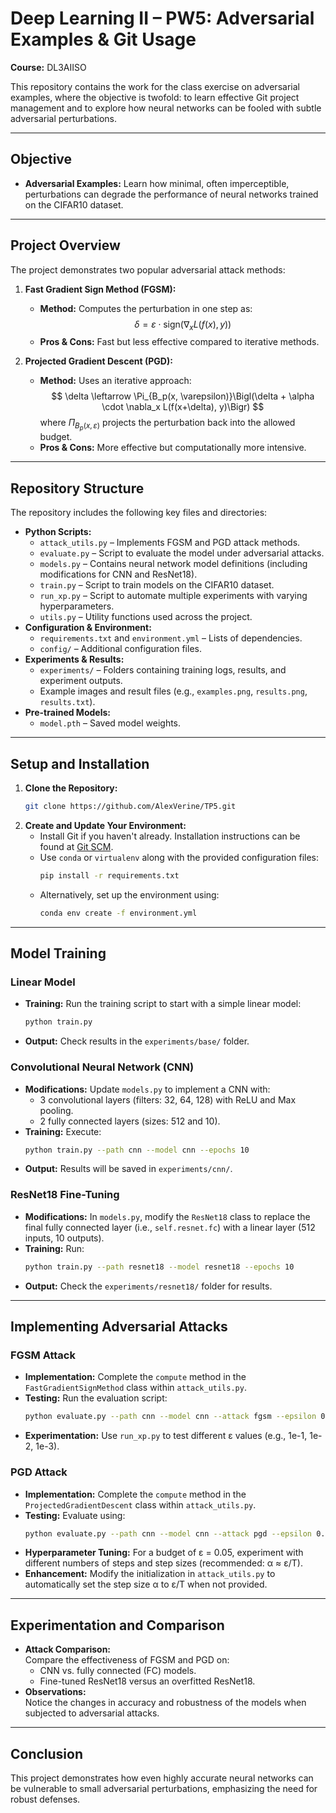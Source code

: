 # Deep Learning II – PW5: Adversarial Examples & Git Usage

**Course:** DL3AIISO

This repository contains the work for the class exercise on adversarial examples, where the objective is twofold: to learn effective Git project management and to explore how neural networks can be fooled with subtle adversarial perturbations.

---

## Objective

- **Adversarial Examples:** Learn how minimal, often imperceptible, perturbations can degrade the performance of neural networks trained on the CIFAR10 dataset.

---

## Project Overview

The project demonstrates two popular adversarial attack methods:

1. **Fast Gradient Sign Method (FGSM):**
   - **Method:** Computes the perturbation in one step as:
     $$
     \delta = \varepsilon \cdot \text{sign}(\nabla_x L(f(x), y))
     $$
   - **Pros & Cons:** Fast but less effective compared to iterative methods.

2. **Projected Gradient Descent (PGD):**
   - **Method:** Uses an iterative approach:
     $$
     \delta \leftarrow \Pi_{B_p(x, \varepsilon)}\Bigl(\delta + \alpha \cdot \nabla_x L(f(x+\delta), y)\Bigr)
     $$
     where $\Pi_{B_p(x, \varepsilon)}$ projects the perturbation back into the allowed budget.
   - **Pros & Cons:** More effective but computationally more intensive.
--- 


## Repository Structure

The repository includes the following key files and directories:

- **Python Scripts:**
  - `attack_utils.py` – Implements FGSM and PGD attack methods.
  - `evaluate.py` – Script to evaluate the model under adversarial attacks.
  - `models.py` – Contains neural network model definitions (including modifications for CNN and ResNet18).
  - `train.py` – Script to train models on the CIFAR10 dataset.
  - `run_xp.py` – Script to automate multiple experiments with varying hyperparameters.
  - `utils.py` – Utility functions used across the project.
- **Configuration & Environment:**
  - `requirements.txt` and `environment.yml` – Lists of dependencies.
  - `config/` – Additional configuration files.
- **Experiments & Results:**
  - `experiments/` – Folders containing training logs, results, and experiment outputs.
  - Example images and result files (e.g., `examples.png`, `results.png`, `results.txt`).
- **Pre-trained Models:**
  - `model.pth` – Saved model weights.

---

## Setup and Installation

1. **Clone the Repository:**
   ```bash
   git clone https://github.com/AlexVerine/TP5.git
   ```
2. **Create and Update Your Environment:**
   - Install Git if you haven't already. Installation instructions can be found at [Git SCM](https://git-scm.com/book/en/v2/Getting-Started-Installing-Git).
   - Use `conda` or `virtualenv` along with the provided configuration files:
     ```bash
     pip install -r requirements.txt
     ```
   - Alternatively, set up the environment using:
     ```bash
     conda env create -f environment.yml
     ```

---

## Model Training

### Linear Model
- **Training:** Run the training script to start with a simple linear model:
  ```bash
  python train.py
  ```
- **Output:** Check results in the `experiments/base/` folder.

### Convolutional Neural Network (CNN)
- **Modifications:** Update `models.py` to implement a CNN with:
  - 3 convolutional layers (filters: 32, 64, 128) with ReLU and Max pooling.
  - 2 fully connected layers (sizes: 512 and 10).
- **Training:** Execute:
  ```bash
  python train.py --path cnn --model cnn --epochs 10
  ```
- **Output:** Results will be saved in `experiments/cnn/`.

### ResNet18 Fine-Tuning
- **Modifications:** In `models.py`, modify the `ResNet18` class to replace the final fully connected layer (i.e., `self.resnet.fc`) with a linear layer (512 inputs, 10 outputs).
- **Training:** Run:
  ```bash
  python train.py --path resnet18 --model resnet18 --epochs 10
  ```
- **Output:** Check the `experiments/resnet18/` folder for results.

---

## Implementing Adversarial Attacks

### FGSM Attack
- **Implementation:** Complete the `compute` method in the `FastGradientSignMethod` class within `attack_utils.py`.
- **Testing:** Run the evaluation script:
  ```bash
  python evaluate.py --path cnn --model cnn --attack fgsm --epsilon 0.05
  ```
- **Experimentation:** Use `run_xp.py` to test different ε values (e.g., 1e-1, 1e-2, 1e-3).

### PGD Attack
- **Implementation:** Complete the `compute` method in the `ProjectedGradientDescent` class within `attack_utils.py`.
- **Testing:** Evaluate using:
  ```bash
  python evaluate.py --path cnn --model cnn --attack pgd --epsilon 0.1
  ```
- **Hyperparameter Tuning:** For a budget of ε = 0.05, experiment with different numbers of steps and step sizes (recommended: α ≈ ε/T).
- **Enhancement:** Modify the initialization in `attack_utils.py` to automatically set the step size α to ε/T when not provided.

---

## Experimentation and Comparison

- **Attack Comparison:**  
  Compare the effectiveness of FGSM and PGD on:
  - CNN vs. fully connected (FC) models.
  - Fine-tuned ResNet18 versus an overfitted ResNet18.
- **Observations:**  
  Notice the changes in accuracy and robustness of the models when subjected to adversarial attacks.

---

## Conclusion

This project demonstrates how even highly accurate neural networks can be vulnerable to small adversarial perturbations, emphasizing the need for robust defenses.

